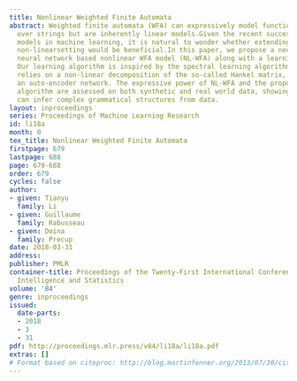 ```yaml
---
title: Nonlinear Weighted Finite Automata
abstract: Weighted finite automata (WFA) can expressively model functions defined
  over strings but are inherently linear models.Given the recent successes of non-linear
  models in machine learning, it is natural to wonder whether extending WFA to the
  non-linearsetting would be beneficial.In this paper, we propose a novel model of
  neural network based nonlinear WFA model (NL-WFA) along with a learning algorithm.
  Our learning algorithm is inspired by the spectral learning algorithm for WFA and
  relies on a non-linear decomposition of the so-called Hankel matrix, by means of
  an auto-encoder network. The expressive power of NL-WFA and the proposed learning
  algorithm are assessed on both synthetic and real world data, showing that NL-WFA
  can infer complex grammatical structures from data.
layout: inproceedings
series: Proceedings of Machine Learning Research
id: li18a
month: 0
tex_title: Nonlinear Weighted Finite Automata
firstpage: 679
lastpage: 688
page: 679-688
order: 679
cycles: false
author:
- given: Tianyu
  family: Li
- given: Guillaume
  family: Rabusseau
- given: Doina
  family: Precup
date: 2018-03-31
address: 
publisher: PMLR
container-title: Proceedings of the Twenty-First International Conference on Artficial
  Intelligence and Statistics
volume: '84'
genre: inproceedings
issued:
  date-parts:
  - 2018
  - 3
  - 31
pdf: http://proceedings.mlr.press/v84/li18a/li18a.pdf
extras: []
# Format based on citeproc: http://blog.martinfenner.org/2013/07/30/citeproc-yaml-for-bibliographies/
---
```

